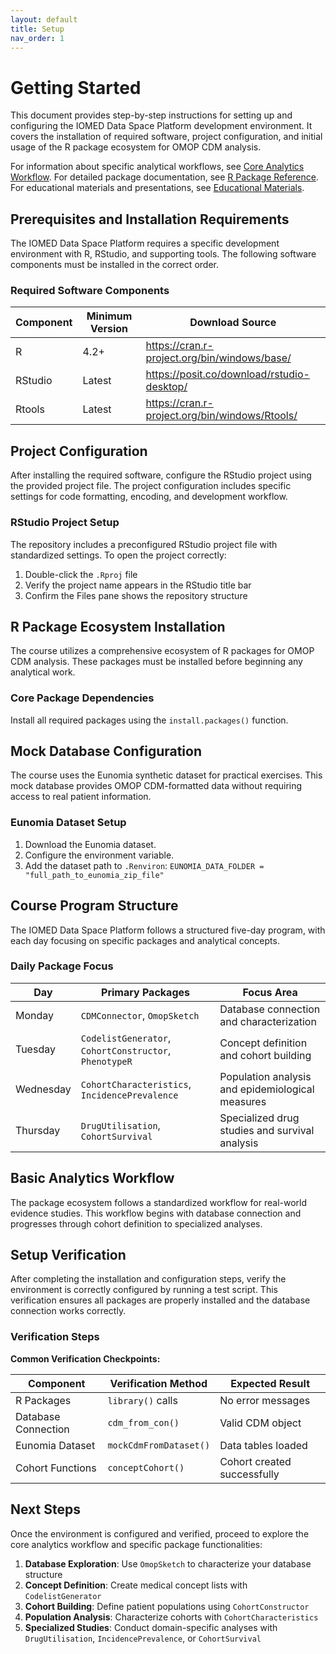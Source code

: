 ```yaml
---
layout: default
title: Setup
nav_order: 1
---
```


# Getting Started

This document provides step-by-step instructions for setting up and configuring the IOMED Data Space Platform development environment. It covers the installation of required software, project configuration, and initial usage of the R package ecosystem for OMOP CDM analysis.

For information about specific analytical workflows, see [Core Analytics Workflow](../core_workflow). For detailed package documentation, see [R Package Reference](../package_reference). For educational materials and presentations, see [Educational Materials](../educational_materials).

## Prerequisites and Installation Requirements

The IOMED Data Space Platform requires a specific development environment with R, RStudio, and supporting tools. The following software components must be installed in the correct order.

### Required Software Components

| Component | Minimum Version | Download Source |
| --- | --- | --- |
| R | 4.2+ | <https://cran.r-project.org/bin/windows/base/> |
| RStudio | Latest | <https://posit.co/download/rstudio-desktop/> |
| Rtools | Latest | <https://cran.r-project.org/bin/windows/Rtools/> |

## Project Configuration

After installing the required software, configure the RStudio project using the provided project file. The project configuration includes specific settings for code formatting, encoding, and development workflow.

### RStudio Project Setup

The repository includes a preconfigured RStudio project file with standardized settings. To open the project correctly:

1.  Double-click the `.Rproj` file
2.  Verify the project name appears in the RStudio title bar
3.  Confirm the Files pane shows the repository structure

## R Package Ecosystem Installation

The course utilizes a comprehensive ecosystem of R packages for OMOP CDM analysis. These packages must be installed before beginning any analytical work.

### Core Package Dependencies

Install all required packages using the `install.packages()` function.

## Mock Database Configuration

The course uses the Eunomia synthetic dataset for practical exercises. This mock database provides OMOP CDM-formatted data without requiring access to real patient information.

### Eunomia Dataset Setup

1.  Download the Eunomia dataset.
2.  Configure the environment variable.
3.  Add the dataset path to `.Renviron`:
    `EUNOMIA_DATA_FOLDER = "full_path_to_eunomia_zip_file"`

## Course Program Structure

The IOMED Data Space Platform follows a structured five-day program, with each day focusing on specific packages and analytical concepts.

### Daily Package Focus

| Day | Primary Packages | Focus Area |
| --- | --- | --- |
| Monday | `CDMConnector`, `OmopSketch`| Database connection and characterization |
| Tuesday | `CodelistGenerator`, `CohortConstructor`, `PhenotypeR`| Concept definition and cohort building |
| Wednesday | `CohortCharacteristics`, `IncidencePrevalence`| Population analysis and epidemiological measures |
| Thursday | `DrugUtilisation`, `CohortSurvival`| Specialized drug studies and survival analysis |

## Basic Analytics Workflow

The package ecosystem follows a standardized workflow for real-world evidence studies. This workflow begins with database connection and progresses through cohort definition to specialized analyses.

## Setup Verification

After completing the installation and configuration steps, verify the environment is correctly configured by running a test script. This verification ensures all packages are properly installed and the database connection works correctly.

### Verification Steps



**Common Verification Checkpoints:**

| Component | Verification Method | Expected Result |
| --- | --- | --- |
| R Packages | `library()` calls| No error messages |
| Database Connection | `cdm_from_con()`| Valid CDM object |
| Eunomia Dataset | `mockCdmFromDataset()`| Data tables loaded |
| Cohort Functions | `conceptCohort()`| Cohort created successfully |

## Next Steps

Once the environment is configured and verified, proceed to explore the core analytics workflow and specific package functionalities:

1.  **Database Exploration**: Use `OmopSketch` to characterize your database structure
2.  **Concept Definition**: Create medical concept lists with `CodelistGenerator`
3.  **Cohort Building**: Define patient populations using `CohortConstructor`
4.  **Population Analysis**: Characterize cohorts with `CohortCharacteristics`
5.  **Specialized Studies**: Conduct domain-specific analyses with `DrugUtilisation`, `IncidencePrevalence`, or `CohortSurvival`

